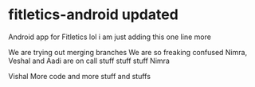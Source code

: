 # fitletics-android updated
Android app for Fitletics
lol
i am just adding this one line more

We are trying out merging branches
We are so freaking confused
Nimra, Veshal and Aadi are on call
stuff stuff stuff
Nimra

Vishal
More code and more stuff and stuffs